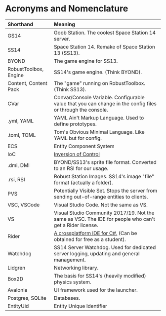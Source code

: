 # Acronyms and Nomenclature

| Shorthand                | Meaning                                                                                                        |
|:------------------------ |:-------------------------------------------------------------------------------------------------------------- |
| GS14                     | Goob Station. The coolest Space Station 14 server.                                                             |
| SS14                     | Space Station 14. Remake of Space Station 13 (SS13).                                                           |
| BYOND                    | The game engine for SS13.                                                                                      |
| RobustToolbox, Engine    | SS14's game engine.  (Think BYOND).                                                                            |
| Content, Content Pack    | The "game" running on RobustToolbox.  (Think SS13).                                                            |
| CVar                     | Convar/Console Variable. Configurable value that you can change in the config files or through the console.    |
| .yml, YAML               | YAML Ain't Markup Language. Used to define prototypes.                                                         |
| .toml, TOML              | Tom's Obvious Minimal Language. Like YAML but for config.                                                      |
| ECS                      | Entity Component System                                                                                        |
| IoC                      | [Inversion of Control](https://docs.spacestation14.com/en/robust-toolbox/ioc.html)                                                            |
| .dmi, DMI                | BYOND/SS13's sprite file format. Converted to an RSI for our usage.                                            |
| .rsi, RSI                | Robust Station Images. SS14's image "file" format (actually a folder).                                         |
| PVS                      | Potentially Visible Set. Stops the server from sending out-of-range entities to clients.                       |
| VSC, VSCode              | Visual Studio Code. Not the same as VS.                                                                        |
| VS                       | Visual Studio Community 2017/19. Not the same as VSC. The IDE for people who can't get a Rider license.        |
| Rider                    | [A crossplatform IDE for C#.](https://www.jetbrains.com/rider/) (Can be obtained for free as a student).       |
| Watchdog                 | SS14 Server Watchdog. Used for dedicated server logging, updating and general management.                      |
| Lidgren                  | Networking library.                                                                                            |
| Box2D                    | The basis for SS14's (heavily modified) physics system.                                                        |
| Avalonia                 | UI framework used for the launcher.                                                                            |
| Postgres, SQLite         | Databases.                                                                                                     | 
| EntityUid                | Entity Unique Identifier                                                                                       |